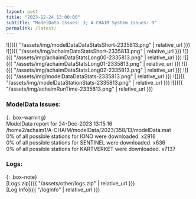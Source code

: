 ```yaml
---
layout: post
title: "2023-12-24 13:00:00"
subtitle: "ModelData Issues: 3; A-CHAIM System Issues: 0"
permalink: /latest/
---
```


![]({{ "/assets/img/modelDataDataStatsShort-2335813.png" | relative_url }})
![]({{ "/assets/img/achaimDataStatsShort-2335813.png" | relative_url }})
![]({{ "/assets/img/achaimDataStatsLong00-2335813.png" | relative_url }})
![]({{ "/assets/img/achaimDataStatsLong01-2335813.png" | relative_url }})
![]({{ "/assets/img/achaimDataStatsLong02-2335813.png" | relative_url }})
![]({{ "/assets/img/modelDataDataStats-2335813.png" | relative_url }})
![]({{ "/assets/img/modelDataStationStats-2335813.png" | relative_url }})
![]({{ "/assets/img/achaimRunTime-2335813.png" | relative_url }})


### ModelData Issues:  
  
{: .box-warning}  
 ModelData report for 24-Dec-2023 13:15:16   
 /home2/achaim1/A-CHAIM/modelData/2023/358/13/modelData.mat   
 0% of all possible stations for IONO were downloaded. x2916   
 0% of all possible stations for SENTINEL were downloaded. x636   
 0% of all possible stations for KARTVERKET were downloaded. x7137   
  


### Logs:  
  
{: .box-note}  
[Logs.zip]({{ "/assets/other/logs.zip" | relative_url }})  
[Log Info]({{ "/logInfo" | relative_url }})  

